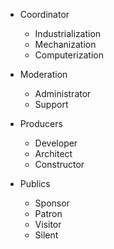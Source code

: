 - Coordinator
  - Industrialization
  - Mechanization
  - Computerization

- Moderation
  - Administrator
  - Support

- Producers
  - Developer
  - Architect
  - Constructor

- Publics
  - Sponsor
  - Patron
  - Visitor
  - Silent
